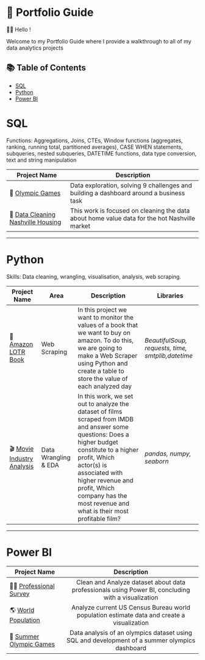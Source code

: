 # 🧭 Portfolio Guide

🙋‍♂️ Hello !

Welcome to my Portfolio Guide where I provide a walkthrough to all of my data analytics projects

## 📚 Table of Contents
- [SQL](#sql)
- [Python](#python)
- [Power BI](#power-bi)

# SQL

Functions: Aggregations, Joins, CTEs, Window functions (aggregates, ranking, running total, partitioned averages), CASE WHEN statements, subqueries, nested subqueries, DATETIME functions, data type conversion, text and string manipulation

| Project Name | Description |  
|---|---|
| 🏅 [Olympic Games](https://github.com/giovannilp/Olympic-Games-SQL-PowerBI/blob/main/Olympic.md) | Data exploration, solving 9 challenges and building a dashboard around a business task |  
| 🧹 [Data Cleaning Nashville Housing](https://github.com/giovannilp/Data-Cleaning-SQL-Nashville-housing-datatset/blob/main/DataCleaning.md) | This work is focused on cleaning the data about home value data for the hot Nashville market |  
***
# Python
Skills: Data cleaning, wrangling, visualisation, analysis, web scraping.

| Project Name | Area | Description |  Libraries | 
|---|---|---|---|
| 💍 [Amazon LOTR Book](https://github.com/giovannilp/Web-Scraping-Python/blob/main/LOTR_Book.ipynb) | Web Scraping | In this project we want to monitor the values of a book that we want to buy on amazon. To do this, we are going to make a Web Scraper using Python and create a table to store the value of each analyzed day  | *BeautifulSoup, requests, time, smtplib,datetime*|  
| 🎬 [Movie Industry Analysis](https://github.com/giovannilp/Movie-Analysis-IMDB-Python/blob/main/Movies%20Correlations.ipynb) | Data Wrangling & EDA | In this work, we set out to analyze the dataset of films scraped from IMDB and answer some questions: Does a higher budget constitute to a higher profit, Which actor(s) is associated with higher revenue and profit, Which company has the most revenue and what is their most profitable film?| *pandas, numpy, seaborn*  |    
***

# Power BI

| Project Name   | Description |
|----------|:-------------:|
| 👩‍💻 [Professional Survey](https://github.com/giovannilp/Professional-Survey/blob/main/README.md) | Clean and Analyze dataset about data professionals using Power BI, concluding with a visualization  |
| 🌎 [World Population](https://github.com/giovannilp/World-Population/blob/main/README.md) |   Analyze current US Census Bureau world population estimate data and create a visualization   |
| 🏅 [Summer Olympic Games](https://github.com/giovannilp/Olympic-Games-SQL-PowerBI/blob/main/README.md) |  Data analysis of an olympics dataset using SQL and development of a summer olympics dashboard   |






